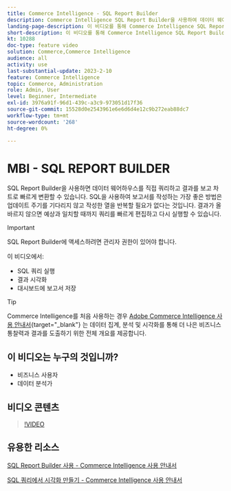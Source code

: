 ```yaml
---
title: Commerce Intelligence - SQL Report Builder
description: Commerce Intelligence SQL Report Builder을 사용하여 데이터 웨어하우스를 직접 쿼리하고 결과를 보고 차트로 빠르게 변환하는 방법에 대해 알아봅니다.
landing-page-description: 이 비디오를 통해 Commerce Intelligence SQL Report Builder을 사용하여 데이터 웨어하우스를 직접 쿼리하고 결과를 보고 차트로 빠르게 변환하는 방법에 대해 알아보십시오.
short-description: 이 비디오를 통해 Commerce Intelligence SQL Report Builder을 사용하여 데이터 웨어하우스를 직접 쿼리하고 결과를 보고 차트로 빠르게 변환하는 방법에 대해 알아보십시오.
kt: 10288
doc-type: feature video
solution: Commerce,Commerce Intelligence
audience: all
activity: use
last-substantial-update: 2023-2-10
feature: Commerce Intelligence
topic: Commerce, Administration
role: Admin, User
level: Beginner, Intermediate
exl-id: 3976a91f-96d1-439c-a3c9-973051d17f36
source-git-commit: 15528d0e2543961e6e6d6d4e12c9b272eab88dc7
workflow-type: tm+mt
source-wordcount: '268'
ht-degree: 0%

---
```


# MBI - SQL REPORT BUILDER

SQL Report Builder을 사용하면 데이터 웨어하우스를 직접 쿼리하고 결과를 보고 차트로 빠르게 변환할 수 있습니다. SQL을 사용하여 보고서를 작성하는 가장 좋은 방법은 업데이트 주기를 기다리지 않고 작성한 열을 반복할 필요가 없다는 것입니다. 결과가 올바르지 않으면 예상과 일치할 때까지 쿼리를 빠르게 편집하고 다시 실행할 수 있습니다.

>[!IMPORTANT]
>
>SQL Report Builder에 액세스하려면 관리자 권한이 있어야 합니다.

이 비디오에서:

- SQL 쿼리 실행
- 결과 시각화
- 대시보드에 보고서 저장

>[!TIP]
>
>Commerce Intelligence를 처음 사용하는 경우 [Adobe Commerce Intelligence 사용 안내서](https://experienceleague.adobe.com/docs/commerce-business-intelligence/mbi/guide-overview.html){target="_blank"} 는 데이터 집계, 분석 및 시각화를 통해 더 나은 비즈니스 통찰력과 결과를 도출하기 위한 전체 개요를 제공합니다.

## 이 비디오는 누구의 것입니까?

- 비즈니스 사용자
- 데이터 분석가

## 비디오 콘텐츠

>[!VIDEO](https://video.tv.adobe.com/v/342406?quality=12&learn=on)

## 유용한 리소스

[SQL Report Builder 사용 - Commerce Intelligence 사용 안내서](https://experienceleague.adobe.com/docs/commerce-business-intelligence/mbi/analyze/sql/sql-rpt-bldr.html)

[SQL 쿼리에서 시각화 만들기 - Commerce Intelligence 사용 안내서](https://experienceleague.adobe.com/docs/commerce-business-intelligence/mbi/tutorials/create-visuals-from-sql.html)
